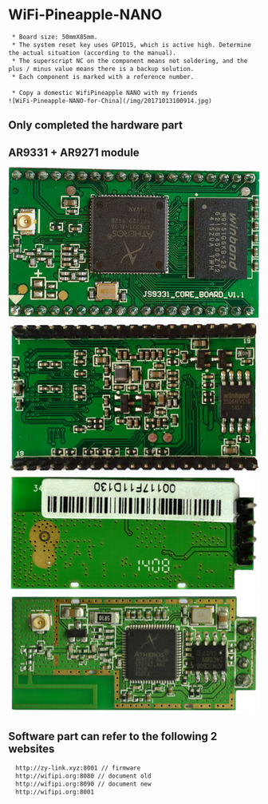# WiFi-Pineapple-NANO
``` 
 * Board size: 50mmX85mm.
 * The system reset key uses GPIO15, which is active high. Determine the actual situation (according to the manual).
 * The superscript NC on the component means not soldering, and the plus / minus value means there is a backup solution.
 * Each component is marked with a reference number.

 * Copy a domestic WifiPineapple NANO with my friends
![WiFi-Pineapple-NANO-for-China](/img/20171013100914.jpg)
```
## Only completed the hardware part
## AR9331 + AR9271 module

![AR9331-1](/img/AR9331-1.jpg)
![AR9331-2](/img/AR9331-2.jpg)
![AR9271-1](/img/AR9271-1.jpg)
![AR9271-2](/img/AR9271-2.jpg)

## Software part can refer to the following 2 websites
```
  http://zy-link.xyz:8001 // firmware
  http://wifipi.org:8080 // document old
  http://wifipi.org:8090 // document new
  http://wifipi.org:8001 
```
